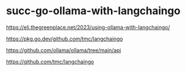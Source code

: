 # succ-go-ollama-with-langchaingo








https://eli.thegreenplace.net/2023/using-ollama-with-langchaingo/



https://pkg.go.dev/github.com/tmc/langchaingo


https://github.com/ollama/ollama/tree/main/api



https://github.com/tmc/langchaingo
